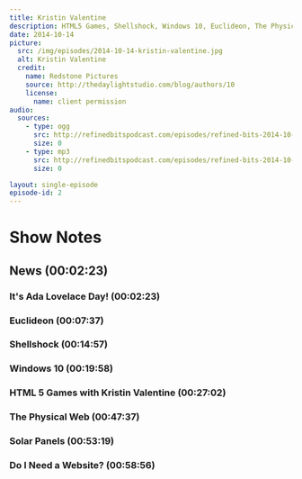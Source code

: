 ```yaml
---
title: Kristin Valentine
description: HTML5 Games, Shellshock, Windows 10, Euclideon, The Physical Web
date: 2014-10-14
picture:
  src: /img/episodes/2014-10-14-kristin-valentine.jpg
  alt: Kristin Valentine
  credit:
    name: Redstone Pictures
    source: http://thedaylightstudio.com/blog/authors/10
    license:
      name: client permission
audio:
  sources:
    - type: ogg
      src: http://refinedbitspodcast.com/episodes/refined-bits-2014-10-14-kristin-valentine.ogg
      size: 0
    - type: mp3
      src: http://refinedbitspodcast.com/episodes/refined-bits-2014-10-14-kristin-valentine.mp3
      size: 0

layout: single-episode
episode-id: 2
---
```


# Show Notes

## News (00:02:23)

### It's Ada Lovelace Day! (00:02:23)

### Euclideon (00:07:37)

### Shellshock (00:14:57)

### Windows 10 (00:19:58)

### HTML 5 Games with Kristin Valentine (00:27:02)

### The Physical Web (00:47:37)

### Solar Panels (00:53:19)

### Do I Need a Website? (00:58:56)

